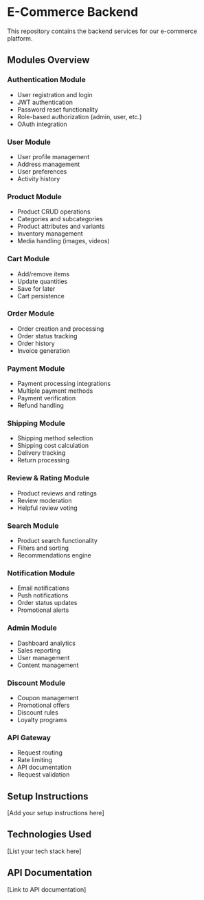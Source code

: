 # E-Commerce Backend

This repository contains the backend services for our e-commerce platform.

## Modules Overview

### Authentication Module

- User registration and login
- JWT authentication
- Password reset functionality
- Role-based authorization (admin, user, etc.)
- OAuth integration

### User Module

- User profile management
- Address management
- User preferences
- Activity history

### Product Module

- Product CRUD operations
- Categories and subcategories
- Product attributes and variants
- Inventory management
- Media handling (images, videos)

### Cart Module

- Add/remove items
- Update quantities
- Save for later
- Cart persistence

### Order Module

- Order creation and processing
- Order status tracking
- Order history
- Invoice generation

### Payment Module

- Payment processing integrations
- Multiple payment methods
- Payment verification
- Refund handling

### Shipping Module

- Shipping method selection
- Shipping cost calculation
- Delivery tracking
- Return processing

### Review & Rating Module

- Product reviews and ratings
- Review moderation
- Helpful review voting

### Search Module

- Product search functionality
- Filters and sorting
- Recommendations engine

### Notification Module

- Email notifications
- Push notifications
- Order status updates
- Promotional alerts

### Admin Module

- Dashboard analytics
- Sales reporting
- User management
- Content management

### Discount Module

- Coupon management
- Promotional offers
- Discount rules
- Loyalty programs

### API Gateway

- Request routing
- Rate limiting
- API documentation
- Request validation

## Setup Instructions

[Add your setup instructions here]

## Technologies Used

[List your tech stack here]

## API Documentation

[Link to API documentation]
